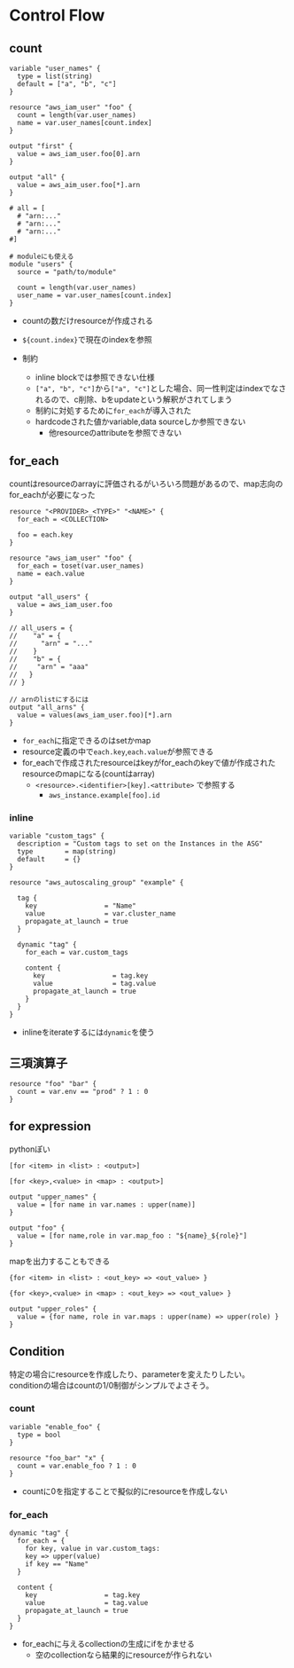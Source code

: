 # Control Flow

## count

```hcl
variable "user_names" {
  type = list(string)
  default = ["a", "b", "c"]
}

resource "aws_iam_user" "foo" {
  count = length(var.user_names)
  name = var.user_names[count.index]
}

output "first" {
  value = aws_iam_user.foo[0].arn 
}

output "all" {
  value = aws_aim_user.foo[*].arn
}

# all = [
  # "arn:..."
  # "arn:..."
  # "arn:..."
#]

# moduleにも使える
module "users" {
  source = "path/to/module"

  count = length(var.user_names)
  user_name = var.user_names[count.index]
}
```

* countの数だけresourceが作成される
* `${count.index}`で現在のindexを参照

* 制約
  * inline blockでは参照できない仕様
  * `["a", "b", "c"]`から`["a", "c"]`とした場合、同一性判定はindexでなされるので、c削除、bをupdateという解釈がされてしまう
  * 制約に対処するために`for_each`が導入された
  * hardcodeされた値かvariable,data sourceしか参照できない
    * 他resourceのattributeを参照できない


## for_each

countはresourceのarrayに評価されるがいろいろ問題があるので、map志向のfor_eachが必要になった

```hcl
resource "<PROVIDER>_<TYPE>" "<NAME>" {
  for_each = <COLLECTION>

  foo = each.key
}
```

```hcl
resource "aws_iam_user" "foo" {
  for_each = toset(var.user_names)
  name = each.value
}

output "all_users" {
  value = aws_iam_user.foo
}

// all_users = {
//    "a" = {
//      "arn" = "..."
//    }
//    "b" = {
//     "arn" = "aaa"
//   }
// }

// arnのlistにするには
output "all_arns" {
  value = values(aws_iam_user.foo)[*].arn
}
```

* `for_each`に指定できるのはsetかmap
* resource定義の中で`each.key`,`each.value`が参照できる
* for_eachで作成されたresourceはkeyがfor_eachのkeyで値が作成されたresourceのmapになる(countはarray)
  * `<resource>.<identifier>[key].<attribute>` で参照する
    * `aws_instance.example[foo].id`

### inline

```hcl
variable "custom_tags" {
  description = "Custom tags to set on the Instances in the ASG"
  type        = map(string)
  default     = {}
}

resource "aws_autoscaling_group" "example" {

  tag {
    key                 = "Name"
    value               = var.cluster_name
    propagate_at_launch = true
  }

  dynamic "tag" {
    for_each = var.custom_tags

    content {
      key                 = tag.key
      value               = tag.value
      propagate_at_launch = true
    }
  }
}
```

* inlineをiterateするには`dynamic`を使う

## 三項演算子

```hcl
resource "foo" "bar" {
  count = var.env == "prod" ? 1 : 0
}
```


## for expression

pythonぽい
```
[for <item> in <list> : <output>]  

[for <key>,<value> in <map> : <output>]
```

```hcl
output "upper_names" {
  value = [for name in var.names : upper(name)]
}

output "foo" {
  value = [for name,role in var.map_foo : "${name}_${role}"]
}
```

mapを出力することもできる

```
{for <item> in <list> : <out_key> => <out_value> }

{for <key>,<value> in <map> : <out_key> => <out_value> }
```

```hcl
output "upper_roles" {
  value = {for name, role in var.maps : upper(name) => upper(role) }
}
```

## Condition

特定の場合にresourceを作成したり、parameterを変えたりしたい。  
conditionの場合はcountの1/0制御がシンプルでよさそう。

### count

```hcl
variable "enable_foo" {
  type = bool
}

resource "foo_bar" "x" {
  count = var.enable_foo ? 1 : 0
}
```

* countに0を指定することで擬似的にresourceを作成しない


### for_each


```hcl
dynamic "tag" {
  for_each = {
    for key, value in var.custom_tags:
    key => upper(value)
    if key == "Name"
  }

  content {
    key                 = tag.key
    value               = tag.value
    propagate_at_launch = true
  }
}
```

* for_eachに与えるcollectionの生成にifをかませる
  * 空のcollectionなら結果的にresourceが作られない
